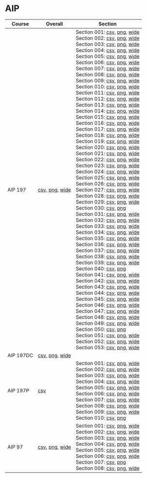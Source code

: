 # AIP

| Course | Overall | Section |
| ------ | ------- | ------- |
| AIP 197 | [csv](https://github.com/UCSD-Historical-Enrollment-Data/2025Spring/blob/main/overall/AIP%20197.csv), [png](https://raw.githubusercontent.com/UCSD-Historical-Enrollment-Data/2025Spring/main/plot_overall/AIP%20197.png), [wide](https://raw.githubusercontent.com/UCSD-Historical-Enrollment-Data/2025Spring/main/plot_overall_wide/AIP%20197.png) | Section 001: [csv](https://github.com/UCSD-Historical-Enrollment-Data/2025Spring/blob/main/section/AIP%20197_001.csv), [png](https://raw.githubusercontent.com/UCSD-Historical-Enrollment-Data/2025Spring/main/plot_section/AIP%20197_001.png), [wide](https://raw.githubusercontent.com/UCSD-Historical-Enrollment-Data/2025Spring/main/plot_section_wide/AIP%20197_001.png)<br>Section 002: [csv](https://github.com/UCSD-Historical-Enrollment-Data/2025Spring/blob/main/section/AIP%20197_002.csv), [png](https://raw.githubusercontent.com/UCSD-Historical-Enrollment-Data/2025Spring/main/plot_section/AIP%20197_002.png), [wide](https://raw.githubusercontent.com/UCSD-Historical-Enrollment-Data/2025Spring/main/plot_section_wide/AIP%20197_002.png)<br>Section 003: [csv](https://github.com/UCSD-Historical-Enrollment-Data/2025Spring/blob/main/section/AIP%20197_003.csv), [png](https://raw.githubusercontent.com/UCSD-Historical-Enrollment-Data/2025Spring/main/plot_section/AIP%20197_003.png), [wide](https://raw.githubusercontent.com/UCSD-Historical-Enrollment-Data/2025Spring/main/plot_section_wide/AIP%20197_003.png)<br>Section 004: [csv](https://github.com/UCSD-Historical-Enrollment-Data/2025Spring/blob/main/section/AIP%20197_004.csv), [png](https://raw.githubusercontent.com/UCSD-Historical-Enrollment-Data/2025Spring/main/plot_section/AIP%20197_004.png), [wide](https://raw.githubusercontent.com/UCSD-Historical-Enrollment-Data/2025Spring/main/plot_section_wide/AIP%20197_004.png)<br>Section 005: [csv](https://github.com/UCSD-Historical-Enrollment-Data/2025Spring/blob/main/section/AIP%20197_005.csv), [png](https://raw.githubusercontent.com/UCSD-Historical-Enrollment-Data/2025Spring/main/plot_section/AIP%20197_005.png), [wide](https://raw.githubusercontent.com/UCSD-Historical-Enrollment-Data/2025Spring/main/plot_section_wide/AIP%20197_005.png)<br>Section 006: [csv](https://github.com/UCSD-Historical-Enrollment-Data/2025Spring/blob/main/section/AIP%20197_006.csv), [png](https://raw.githubusercontent.com/UCSD-Historical-Enrollment-Data/2025Spring/main/plot_section/AIP%20197_006.png), [wide](https://raw.githubusercontent.com/UCSD-Historical-Enrollment-Data/2025Spring/main/plot_section_wide/AIP%20197_006.png)<br>Section 007: [csv](https://github.com/UCSD-Historical-Enrollment-Data/2025Spring/blob/main/section/AIP%20197_007.csv), [png](https://raw.githubusercontent.com/UCSD-Historical-Enrollment-Data/2025Spring/main/plot_section/AIP%20197_007.png), [wide](https://raw.githubusercontent.com/UCSD-Historical-Enrollment-Data/2025Spring/main/plot_section_wide/AIP%20197_007.png)<br>Section 008: [csv](https://github.com/UCSD-Historical-Enrollment-Data/2025Spring/blob/main/section/AIP%20197_008.csv), [png](https://raw.githubusercontent.com/UCSD-Historical-Enrollment-Data/2025Spring/main/plot_section/AIP%20197_008.png), [wide](https://raw.githubusercontent.com/UCSD-Historical-Enrollment-Data/2025Spring/main/plot_section_wide/AIP%20197_008.png)<br>Section 009: [csv](https://github.com/UCSD-Historical-Enrollment-Data/2025Spring/blob/main/section/AIP%20197_009.csv), [png](https://raw.githubusercontent.com/UCSD-Historical-Enrollment-Data/2025Spring/main/plot_section/AIP%20197_009.png), [wide](https://raw.githubusercontent.com/UCSD-Historical-Enrollment-Data/2025Spring/main/plot_section_wide/AIP%20197_009.png)<br>Section 010: [csv](https://github.com/UCSD-Historical-Enrollment-Data/2025Spring/blob/main/section/AIP%20197_010.csv), [png](https://raw.githubusercontent.com/UCSD-Historical-Enrollment-Data/2025Spring/main/plot_section/AIP%20197_010.png), [wide](https://raw.githubusercontent.com/UCSD-Historical-Enrollment-Data/2025Spring/main/plot_section_wide/AIP%20197_010.png)<br>Section 011: [csv](https://github.com/UCSD-Historical-Enrollment-Data/2025Spring/blob/main/section/AIP%20197_011.csv), [png](https://raw.githubusercontent.com/UCSD-Historical-Enrollment-Data/2025Spring/main/plot_section/AIP%20197_011.png), [wide](https://raw.githubusercontent.com/UCSD-Historical-Enrollment-Data/2025Spring/main/plot_section_wide/AIP%20197_011.png)<br>Section 012: [csv](https://github.com/UCSD-Historical-Enrollment-Data/2025Spring/blob/main/section/AIP%20197_012.csv), [png](https://raw.githubusercontent.com/UCSD-Historical-Enrollment-Data/2025Spring/main/plot_section/AIP%20197_012.png), [wide](https://raw.githubusercontent.com/UCSD-Historical-Enrollment-Data/2025Spring/main/plot_section_wide/AIP%20197_012.png)<br>Section 013: [csv](https://github.com/UCSD-Historical-Enrollment-Data/2025Spring/blob/main/section/AIP%20197_013.csv), [png](https://raw.githubusercontent.com/UCSD-Historical-Enrollment-Data/2025Spring/main/plot_section/AIP%20197_013.png), [wide](https://raw.githubusercontent.com/UCSD-Historical-Enrollment-Data/2025Spring/main/plot_section_wide/AIP%20197_013.png)<br>Section 014: [csv](https://github.com/UCSD-Historical-Enrollment-Data/2025Spring/blob/main/section/AIP%20197_014.csv), [png](https://raw.githubusercontent.com/UCSD-Historical-Enrollment-Data/2025Spring/main/plot_section/AIP%20197_014.png), [wide](https://raw.githubusercontent.com/UCSD-Historical-Enrollment-Data/2025Spring/main/plot_section_wide/AIP%20197_014.png)<br>Section 015: [csv](https://github.com/UCSD-Historical-Enrollment-Data/2025Spring/blob/main/section/AIP%20197_015.csv), [png](https://raw.githubusercontent.com/UCSD-Historical-Enrollment-Data/2025Spring/main/plot_section/AIP%20197_015.png), [wide](https://raw.githubusercontent.com/UCSD-Historical-Enrollment-Data/2025Spring/main/plot_section_wide/AIP%20197_015.png)<br>Section 016: [csv](https://github.com/UCSD-Historical-Enrollment-Data/2025Spring/blob/main/section/AIP%20197_016.csv), [png](https://raw.githubusercontent.com/UCSD-Historical-Enrollment-Data/2025Spring/main/plot_section/AIP%20197_016.png), [wide](https://raw.githubusercontent.com/UCSD-Historical-Enrollment-Data/2025Spring/main/plot_section_wide/AIP%20197_016.png)<br>Section 017: [csv](https://github.com/UCSD-Historical-Enrollment-Data/2025Spring/blob/main/section/AIP%20197_017.csv), [png](https://raw.githubusercontent.com/UCSD-Historical-Enrollment-Data/2025Spring/main/plot_section/AIP%20197_017.png), [wide](https://raw.githubusercontent.com/UCSD-Historical-Enrollment-Data/2025Spring/main/plot_section_wide/AIP%20197_017.png)<br>Section 018: [csv](https://github.com/UCSD-Historical-Enrollment-Data/2025Spring/blob/main/section/AIP%20197_018.csv), [png](https://raw.githubusercontent.com/UCSD-Historical-Enrollment-Data/2025Spring/main/plot_section/AIP%20197_018.png), [wide](https://raw.githubusercontent.com/UCSD-Historical-Enrollment-Data/2025Spring/main/plot_section_wide/AIP%20197_018.png)<br>Section 019: [csv](https://github.com/UCSD-Historical-Enrollment-Data/2025Spring/blob/main/section/AIP%20197_019.csv), [png](https://raw.githubusercontent.com/UCSD-Historical-Enrollment-Data/2025Spring/main/plot_section/AIP%20197_019.png), [wide](https://raw.githubusercontent.com/UCSD-Historical-Enrollment-Data/2025Spring/main/plot_section_wide/AIP%20197_019.png)<br>Section 020: [csv](https://github.com/UCSD-Historical-Enrollment-Data/2025Spring/blob/main/section/AIP%20197_020.csv), [png](https://raw.githubusercontent.com/UCSD-Historical-Enrollment-Data/2025Spring/main/plot_section/AIP%20197_020.png), [wide](https://raw.githubusercontent.com/UCSD-Historical-Enrollment-Data/2025Spring/main/plot_section_wide/AIP%20197_020.png)<br>Section 021: [csv](https://github.com/UCSD-Historical-Enrollment-Data/2025Spring/blob/main/section/AIP%20197_021.csv), [png](https://raw.githubusercontent.com/UCSD-Historical-Enrollment-Data/2025Spring/main/plot_section/AIP%20197_021.png), [wide](https://raw.githubusercontent.com/UCSD-Historical-Enrollment-Data/2025Spring/main/plot_section_wide/AIP%20197_021.png)<br>Section 022: [csv](https://github.com/UCSD-Historical-Enrollment-Data/2025Spring/blob/main/section/AIP%20197_022.csv), [png](https://raw.githubusercontent.com/UCSD-Historical-Enrollment-Data/2025Spring/main/plot_section/AIP%20197_022.png), [wide](https://raw.githubusercontent.com/UCSD-Historical-Enrollment-Data/2025Spring/main/plot_section_wide/AIP%20197_022.png)<br>Section 023: [csv](https://github.com/UCSD-Historical-Enrollment-Data/2025Spring/blob/main/section/AIP%20197_023.csv), [png](https://raw.githubusercontent.com/UCSD-Historical-Enrollment-Data/2025Spring/main/plot_section/AIP%20197_023.png), [wide](https://raw.githubusercontent.com/UCSD-Historical-Enrollment-Data/2025Spring/main/plot_section_wide/AIP%20197_023.png)<br>Section 024: [csv](https://github.com/UCSD-Historical-Enrollment-Data/2025Spring/blob/main/section/AIP%20197_024.csv), [png](https://raw.githubusercontent.com/UCSD-Historical-Enrollment-Data/2025Spring/main/plot_section/AIP%20197_024.png), [wide](https://raw.githubusercontent.com/UCSD-Historical-Enrollment-Data/2025Spring/main/plot_section_wide/AIP%20197_024.png)<br>Section 025: [csv](https://github.com/UCSD-Historical-Enrollment-Data/2025Spring/blob/main/section/AIP%20197_025.csv), [png](https://raw.githubusercontent.com/UCSD-Historical-Enrollment-Data/2025Spring/main/plot_section/AIP%20197_025.png), [wide](https://raw.githubusercontent.com/UCSD-Historical-Enrollment-Data/2025Spring/main/plot_section_wide/AIP%20197_025.png)<br>Section 026: [csv](https://github.com/UCSD-Historical-Enrollment-Data/2025Spring/blob/main/section/AIP%20197_026.csv), [png](https://raw.githubusercontent.com/UCSD-Historical-Enrollment-Data/2025Spring/main/plot_section/AIP%20197_026.png), [wide](https://raw.githubusercontent.com/UCSD-Historical-Enrollment-Data/2025Spring/main/plot_section_wide/AIP%20197_026.png)<br>Section 027: [csv](https://github.com/UCSD-Historical-Enrollment-Data/2025Spring/blob/main/section/AIP%20197_027.csv), [png](https://raw.githubusercontent.com/UCSD-Historical-Enrollment-Data/2025Spring/main/plot_section/AIP%20197_027.png), [wide](https://raw.githubusercontent.com/UCSD-Historical-Enrollment-Data/2025Spring/main/plot_section_wide/AIP%20197_027.png)<br>Section 028: [csv](https://github.com/UCSD-Historical-Enrollment-Data/2025Spring/blob/main/section/AIP%20197_028.csv), [png](https://raw.githubusercontent.com/UCSD-Historical-Enrollment-Data/2025Spring/main/plot_section/AIP%20197_028.png), [wide](https://raw.githubusercontent.com/UCSD-Historical-Enrollment-Data/2025Spring/main/plot_section_wide/AIP%20197_028.png)<br>Section 029: [csv](https://github.com/UCSD-Historical-Enrollment-Data/2025Spring/blob/main/section/AIP%20197_029.csv), [png](https://raw.githubusercontent.com/UCSD-Historical-Enrollment-Data/2025Spring/main/plot_section/AIP%20197_029.png), [wide](https://raw.githubusercontent.com/UCSD-Historical-Enrollment-Data/2025Spring/main/plot_section_wide/AIP%20197_029.png)<br>Section 030: [csv](https://github.com/UCSD-Historical-Enrollment-Data/2025Spring/blob/main/section/AIP%20197_030.csv), [png](https://raw.githubusercontent.com/UCSD-Historical-Enrollment-Data/2025Spring/main/plot_section/AIP%20197_030.png)<br>Section 031: [csv](https://github.com/UCSD-Historical-Enrollment-Data/2025Spring/blob/main/section/AIP%20197_031.csv), [png](https://raw.githubusercontent.com/UCSD-Historical-Enrollment-Data/2025Spring/main/plot_section/AIP%20197_031.png), [wide](https://raw.githubusercontent.com/UCSD-Historical-Enrollment-Data/2025Spring/main/plot_section_wide/AIP%20197_031.png)<br>Section 032: [csv](https://github.com/UCSD-Historical-Enrollment-Data/2025Spring/blob/main/section/AIP%20197_032.csv), [png](https://raw.githubusercontent.com/UCSD-Historical-Enrollment-Data/2025Spring/main/plot_section/AIP%20197_032.png), [wide](https://raw.githubusercontent.com/UCSD-Historical-Enrollment-Data/2025Spring/main/plot_section_wide/AIP%20197_032.png)<br>Section 033: [csv](https://github.com/UCSD-Historical-Enrollment-Data/2025Spring/blob/main/section/AIP%20197_033.csv), [png](https://raw.githubusercontent.com/UCSD-Historical-Enrollment-Data/2025Spring/main/plot_section/AIP%20197_033.png), [wide](https://raw.githubusercontent.com/UCSD-Historical-Enrollment-Data/2025Spring/main/plot_section_wide/AIP%20197_033.png)<br>Section 034: [csv](https://github.com/UCSD-Historical-Enrollment-Data/2025Spring/blob/main/section/AIP%20197_034.csv), [png](https://raw.githubusercontent.com/UCSD-Historical-Enrollment-Data/2025Spring/main/plot_section/AIP%20197_034.png), [wide](https://raw.githubusercontent.com/UCSD-Historical-Enrollment-Data/2025Spring/main/plot_section_wide/AIP%20197_034.png)<br>Section 035: [csv](https://github.com/UCSD-Historical-Enrollment-Data/2025Spring/blob/main/section/AIP%20197_035.csv), [png](https://raw.githubusercontent.com/UCSD-Historical-Enrollment-Data/2025Spring/main/plot_section/AIP%20197_035.png), [wide](https://raw.githubusercontent.com/UCSD-Historical-Enrollment-Data/2025Spring/main/plot_section_wide/AIP%20197_035.png)<br>Section 036: [csv](https://github.com/UCSD-Historical-Enrollment-Data/2025Spring/blob/main/section/AIP%20197_036.csv), [png](https://raw.githubusercontent.com/UCSD-Historical-Enrollment-Data/2025Spring/main/plot_section/AIP%20197_036.png), [wide](https://raw.githubusercontent.com/UCSD-Historical-Enrollment-Data/2025Spring/main/plot_section_wide/AIP%20197_036.png)<br>Section 037: [csv](https://github.com/UCSD-Historical-Enrollment-Data/2025Spring/blob/main/section/AIP%20197_037.csv), [png](https://raw.githubusercontent.com/UCSD-Historical-Enrollment-Data/2025Spring/main/plot_section/AIP%20197_037.png), [wide](https://raw.githubusercontent.com/UCSD-Historical-Enrollment-Data/2025Spring/main/plot_section_wide/AIP%20197_037.png)<br>Section 038: [csv](https://github.com/UCSD-Historical-Enrollment-Data/2025Spring/blob/main/section/AIP%20197_038.csv), [png](https://raw.githubusercontent.com/UCSD-Historical-Enrollment-Data/2025Spring/main/plot_section/AIP%20197_038.png), [wide](https://raw.githubusercontent.com/UCSD-Historical-Enrollment-Data/2025Spring/main/plot_section_wide/AIP%20197_038.png)<br>Section 039: [csv](https://github.com/UCSD-Historical-Enrollment-Data/2025Spring/blob/main/section/AIP%20197_039.csv), [png](https://raw.githubusercontent.com/UCSD-Historical-Enrollment-Data/2025Spring/main/plot_section/AIP%20197_039.png), [wide](https://raw.githubusercontent.com/UCSD-Historical-Enrollment-Data/2025Spring/main/plot_section_wide/AIP%20197_039.png)<br>Section 040: [csv](https://github.com/UCSD-Historical-Enrollment-Data/2025Spring/blob/main/section/AIP%20197_040.csv), [png](https://raw.githubusercontent.com/UCSD-Historical-Enrollment-Data/2025Spring/main/plot_section/AIP%20197_040.png)<br>Section 041: [csv](https://github.com/UCSD-Historical-Enrollment-Data/2025Spring/blob/main/section/AIP%20197_041.csv), [png](https://raw.githubusercontent.com/UCSD-Historical-Enrollment-Data/2025Spring/main/plot_section/AIP%20197_041.png), [wide](https://raw.githubusercontent.com/UCSD-Historical-Enrollment-Data/2025Spring/main/plot_section_wide/AIP%20197_041.png)<br>Section 042: [csv](https://github.com/UCSD-Historical-Enrollment-Data/2025Spring/blob/main/section/AIP%20197_042.csv), [png](https://raw.githubusercontent.com/UCSD-Historical-Enrollment-Data/2025Spring/main/plot_section/AIP%20197_042.png), [wide](https://raw.githubusercontent.com/UCSD-Historical-Enrollment-Data/2025Spring/main/plot_section_wide/AIP%20197_042.png)<br>Section 043: [csv](https://github.com/UCSD-Historical-Enrollment-Data/2025Spring/blob/main/section/AIP%20197_043.csv), [png](https://raw.githubusercontent.com/UCSD-Historical-Enrollment-Data/2025Spring/main/plot_section/AIP%20197_043.png), [wide](https://raw.githubusercontent.com/UCSD-Historical-Enrollment-Data/2025Spring/main/plot_section_wide/AIP%20197_043.png)<br>Section 044: [csv](https://github.com/UCSD-Historical-Enrollment-Data/2025Spring/blob/main/section/AIP%20197_044.csv), [png](https://raw.githubusercontent.com/UCSD-Historical-Enrollment-Data/2025Spring/main/plot_section/AIP%20197_044.png), [wide](https://raw.githubusercontent.com/UCSD-Historical-Enrollment-Data/2025Spring/main/plot_section_wide/AIP%20197_044.png)<br>Section 045: [csv](https://github.com/UCSD-Historical-Enrollment-Data/2025Spring/blob/main/section/AIP%20197_045.csv), [png](https://raw.githubusercontent.com/UCSD-Historical-Enrollment-Data/2025Spring/main/plot_section/AIP%20197_045.png), [wide](https://raw.githubusercontent.com/UCSD-Historical-Enrollment-Data/2025Spring/main/plot_section_wide/AIP%20197_045.png)<br>Section 046: [csv](https://github.com/UCSD-Historical-Enrollment-Data/2025Spring/blob/main/section/AIP%20197_046.csv), [png](https://raw.githubusercontent.com/UCSD-Historical-Enrollment-Data/2025Spring/main/plot_section/AIP%20197_046.png), [wide](https://raw.githubusercontent.com/UCSD-Historical-Enrollment-Data/2025Spring/main/plot_section_wide/AIP%20197_046.png)<br>Section 047: [csv](https://github.com/UCSD-Historical-Enrollment-Data/2025Spring/blob/main/section/AIP%20197_047.csv), [png](https://raw.githubusercontent.com/UCSD-Historical-Enrollment-Data/2025Spring/main/plot_section/AIP%20197_047.png), [wide](https://raw.githubusercontent.com/UCSD-Historical-Enrollment-Data/2025Spring/main/plot_section_wide/AIP%20197_047.png)<br>Section 048: [csv](https://github.com/UCSD-Historical-Enrollment-Data/2025Spring/blob/main/section/AIP%20197_048.csv), [png](https://raw.githubusercontent.com/UCSD-Historical-Enrollment-Data/2025Spring/main/plot_section/AIP%20197_048.png), [wide](https://raw.githubusercontent.com/UCSD-Historical-Enrollment-Data/2025Spring/main/plot_section_wide/AIP%20197_048.png)<br>Section 049: [csv](https://github.com/UCSD-Historical-Enrollment-Data/2025Spring/blob/main/section/AIP%20197_049.csv), [png](https://raw.githubusercontent.com/UCSD-Historical-Enrollment-Data/2025Spring/main/plot_section/AIP%20197_049.png), [wide](https://raw.githubusercontent.com/UCSD-Historical-Enrollment-Data/2025Spring/main/plot_section_wide/AIP%20197_049.png)<br>Section 050: [csv](https://github.com/UCSD-Historical-Enrollment-Data/2025Spring/blob/main/section/AIP%20197_050.csv), [png](https://raw.githubusercontent.com/UCSD-Historical-Enrollment-Data/2025Spring/main/plot_section/AIP%20197_050.png)<br>Section 051: [csv](https://github.com/UCSD-Historical-Enrollment-Data/2025Spring/blob/main/section/AIP%20197_051.csv), [png](https://raw.githubusercontent.com/UCSD-Historical-Enrollment-Data/2025Spring/main/plot_section/AIP%20197_051.png), [wide](https://raw.githubusercontent.com/UCSD-Historical-Enrollment-Data/2025Spring/main/plot_section_wide/AIP%20197_051.png)<br>Section 052: [csv](https://github.com/UCSD-Historical-Enrollment-Data/2025Spring/blob/main/section/AIP%20197_052.csv), [png](https://raw.githubusercontent.com/UCSD-Historical-Enrollment-Data/2025Spring/main/plot_section/AIP%20197_052.png), [wide](https://raw.githubusercontent.com/UCSD-Historical-Enrollment-Data/2025Spring/main/plot_section_wide/AIP%20197_052.png)<br>Section 053: [csv](https://github.com/UCSD-Historical-Enrollment-Data/2025Spring/blob/main/section/AIP%20197_053.csv), [png](https://raw.githubusercontent.com/UCSD-Historical-Enrollment-Data/2025Spring/main/plot_section/AIP%20197_053.png), [wide](https://raw.githubusercontent.com/UCSD-Historical-Enrollment-Data/2025Spring/main/plot_section_wide/AIP%20197_053.png) |
| AIP 197DC | [csv](https://github.com/UCSD-Historical-Enrollment-Data/2025Spring/blob/main/overall/AIP%20197DC.csv), [png](https://raw.githubusercontent.com/UCSD-Historical-Enrollment-Data/2025Spring/main/plot_overall/AIP%20197DC.png), [wide](https://raw.githubusercontent.com/UCSD-Historical-Enrollment-Data/2025Spring/main/plot_overall_wide/AIP%20197DC.png) |  |
| AIP 197P | [csv](https://github.com/UCSD-Historical-Enrollment-Data/2025Spring/blob/main/overall/AIP%20197P.csv) | Section 001: [csv](https://github.com/UCSD-Historical-Enrollment-Data/2025Spring/blob/main/section/AIP%20197P_001.csv), [png](https://raw.githubusercontent.com/UCSD-Historical-Enrollment-Data/2025Spring/main/plot_section/AIP%20197P_001.png), [wide](https://raw.githubusercontent.com/UCSD-Historical-Enrollment-Data/2025Spring/main/plot_section_wide/AIP%20197P_001.png)<br>Section 002: [csv](https://github.com/UCSD-Historical-Enrollment-Data/2025Spring/blob/main/section/AIP%20197P_002.csv), [png](https://raw.githubusercontent.com/UCSD-Historical-Enrollment-Data/2025Spring/main/plot_section/AIP%20197P_002.png), [wide](https://raw.githubusercontent.com/UCSD-Historical-Enrollment-Data/2025Spring/main/plot_section_wide/AIP%20197P_002.png)<br>Section 003: [csv](https://github.com/UCSD-Historical-Enrollment-Data/2025Spring/blob/main/section/AIP%20197P_003.csv), [png](https://raw.githubusercontent.com/UCSD-Historical-Enrollment-Data/2025Spring/main/plot_section/AIP%20197P_003.png), [wide](https://raw.githubusercontent.com/UCSD-Historical-Enrollment-Data/2025Spring/main/plot_section_wide/AIP%20197P_003.png)<br>Section 004: [csv](https://github.com/UCSD-Historical-Enrollment-Data/2025Spring/blob/main/section/AIP%20197P_004.csv), [png](https://raw.githubusercontent.com/UCSD-Historical-Enrollment-Data/2025Spring/main/plot_section/AIP%20197P_004.png), [wide](https://raw.githubusercontent.com/UCSD-Historical-Enrollment-Data/2025Spring/main/plot_section_wide/AIP%20197P_004.png)<br>Section 005: [csv](https://github.com/UCSD-Historical-Enrollment-Data/2025Spring/blob/main/section/AIP%20197P_005.csv), [png](https://raw.githubusercontent.com/UCSD-Historical-Enrollment-Data/2025Spring/main/plot_section/AIP%20197P_005.png), [wide](https://raw.githubusercontent.com/UCSD-Historical-Enrollment-Data/2025Spring/main/plot_section_wide/AIP%20197P_005.png)<br>Section 006: [csv](https://github.com/UCSD-Historical-Enrollment-Data/2025Spring/blob/main/section/AIP%20197P_006.csv), [png](https://raw.githubusercontent.com/UCSD-Historical-Enrollment-Data/2025Spring/main/plot_section/AIP%20197P_006.png), [wide](https://raw.githubusercontent.com/UCSD-Historical-Enrollment-Data/2025Spring/main/plot_section_wide/AIP%20197P_006.png)<br>Section 007: [csv](https://github.com/UCSD-Historical-Enrollment-Data/2025Spring/blob/main/section/AIP%20197P_007.csv), [png](https://raw.githubusercontent.com/UCSD-Historical-Enrollment-Data/2025Spring/main/plot_section/AIP%20197P_007.png), [wide](https://raw.githubusercontent.com/UCSD-Historical-Enrollment-Data/2025Spring/main/plot_section_wide/AIP%20197P_007.png)<br>Section 008: [csv](https://github.com/UCSD-Historical-Enrollment-Data/2025Spring/blob/main/section/AIP%20197P_008.csv), [png](https://raw.githubusercontent.com/UCSD-Historical-Enrollment-Data/2025Spring/main/plot_section/AIP%20197P_008.png), [wide](https://raw.githubusercontent.com/UCSD-Historical-Enrollment-Data/2025Spring/main/plot_section_wide/AIP%20197P_008.png)<br>Section 009: [csv](https://github.com/UCSD-Historical-Enrollment-Data/2025Spring/blob/main/section/AIP%20197P_009.csv), [png](https://raw.githubusercontent.com/UCSD-Historical-Enrollment-Data/2025Spring/main/plot_section/AIP%20197P_009.png), [wide](https://raw.githubusercontent.com/UCSD-Historical-Enrollment-Data/2025Spring/main/plot_section_wide/AIP%20197P_009.png)<br>Section 010: [csv](https://github.com/UCSD-Historical-Enrollment-Data/2025Spring/blob/main/section/AIP%20197P_010.csv), [png](https://raw.githubusercontent.com/UCSD-Historical-Enrollment-Data/2025Spring/main/plot_section/AIP%20197P_010.png) |
| AIP 97 | [csv](https://github.com/UCSD-Historical-Enrollment-Data/2025Spring/blob/main/overall/AIP%2097.csv), [png](https://raw.githubusercontent.com/UCSD-Historical-Enrollment-Data/2025Spring/main/plot_overall/AIP%2097.png), [wide](https://raw.githubusercontent.com/UCSD-Historical-Enrollment-Data/2025Spring/main/plot_overall_wide/AIP%2097.png) | Section 001: [csv](https://github.com/UCSD-Historical-Enrollment-Data/2025Spring/blob/main/section/AIP%2097_001.csv), [png](https://raw.githubusercontent.com/UCSD-Historical-Enrollment-Data/2025Spring/main/plot_section/AIP%2097_001.png), [wide](https://raw.githubusercontent.com/UCSD-Historical-Enrollment-Data/2025Spring/main/plot_section_wide/AIP%2097_001.png)<br>Section 002: [csv](https://github.com/UCSD-Historical-Enrollment-Data/2025Spring/blob/main/section/AIP%2097_002.csv), [png](https://raw.githubusercontent.com/UCSD-Historical-Enrollment-Data/2025Spring/main/plot_section/AIP%2097_002.png), [wide](https://raw.githubusercontent.com/UCSD-Historical-Enrollment-Data/2025Spring/main/plot_section_wide/AIP%2097_002.png)<br>Section 003: [csv](https://github.com/UCSD-Historical-Enrollment-Data/2025Spring/blob/main/section/AIP%2097_003.csv), [png](https://raw.githubusercontent.com/UCSD-Historical-Enrollment-Data/2025Spring/main/plot_section/AIP%2097_003.png), [wide](https://raw.githubusercontent.com/UCSD-Historical-Enrollment-Data/2025Spring/main/plot_section_wide/AIP%2097_003.png)<br>Section 004: [csv](https://github.com/UCSD-Historical-Enrollment-Data/2025Spring/blob/main/section/AIP%2097_004.csv), [png](https://raw.githubusercontent.com/UCSD-Historical-Enrollment-Data/2025Spring/main/plot_section/AIP%2097_004.png), [wide](https://raw.githubusercontent.com/UCSD-Historical-Enrollment-Data/2025Spring/main/plot_section_wide/AIP%2097_004.png)<br>Section 005: [csv](https://github.com/UCSD-Historical-Enrollment-Data/2025Spring/blob/main/section/AIP%2097_005.csv), [png](https://raw.githubusercontent.com/UCSD-Historical-Enrollment-Data/2025Spring/main/plot_section/AIP%2097_005.png), [wide](https://raw.githubusercontent.com/UCSD-Historical-Enrollment-Data/2025Spring/main/plot_section_wide/AIP%2097_005.png)<br>Section 006: [csv](https://github.com/UCSD-Historical-Enrollment-Data/2025Spring/blob/main/section/AIP%2097_006.csv), [png](https://raw.githubusercontent.com/UCSD-Historical-Enrollment-Data/2025Spring/main/plot_section/AIP%2097_006.png), [wide](https://raw.githubusercontent.com/UCSD-Historical-Enrollment-Data/2025Spring/main/plot_section_wide/AIP%2097_006.png)<br>Section 007: [csv](https://github.com/UCSD-Historical-Enrollment-Data/2025Spring/blob/main/section/AIP%2097_007.csv), [png](https://raw.githubusercontent.com/UCSD-Historical-Enrollment-Data/2025Spring/main/plot_section/AIP%2097_007.png)<br>Section 008: [csv](https://github.com/UCSD-Historical-Enrollment-Data/2025Spring/blob/main/section/AIP%2097_008.csv), [png](https://raw.githubusercontent.com/UCSD-Historical-Enrollment-Data/2025Spring/main/plot_section/AIP%2097_008.png), [wide](https://raw.githubusercontent.com/UCSD-Historical-Enrollment-Data/2025Spring/main/plot_section_wide/AIP%2097_008.png) |
